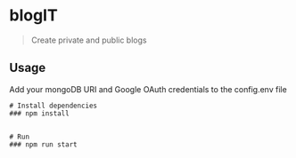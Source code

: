 # blogIT

> Create private and public blogs

## Usage

Add your mongoDB URI and Google OAuth credentials to the config.env file

```
# Install dependencies
### npm install


# Run
### npm run start

```
